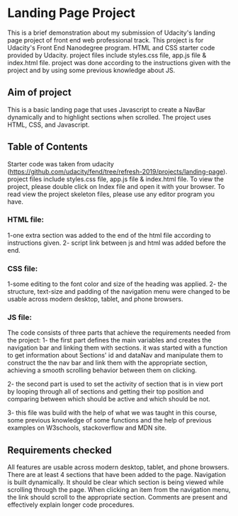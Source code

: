# Landing Page Project

This is a brief demonstration about my submission of Udacity's landing page project of front end web professional track.
This project is for Udacity's Front End Nanodegree program. HTML and CSS starter code provided by Udacity.
project files include styles.css file, app.js file & index.html file.
project was done according to the instructions given with the project and by using some previous knowledge about JS.

## Aim of project
This is a basic landing page that uses Javascript to create a NavBar dynamically and to highlight sections when scrolled. The project uses HTML, CSS, and Javascript.

## Table of Contents
Starter code was taken from udacity (https://github.com/udacity/fend/tree/refresh-2019/projects/landing-page).
project files include styles.css file, app.js file & index.html file.
To view the project, please double click on Index file and open it with your browser.
To read view the project skeleton files, please use any editor program you have.

### HTML file:
 1-one extra section was added to the end of the html file according to instructions given.
 2- script link between js and html was added before the end.

### CSS file:
 1-some editing to the font color and size of the heading was applied.
 2- the structure, text-size and padding of the navigation menu were changed to be usable across modern desktop, tablet, and phone browsers.


### JS file:
 The code consists of three parts that achieve the requirements needed from the project:
 1- the first part defines the main variables and creates the navigation bar and linking them with sections.
    it was started with a function to get information about Sections' id and dataNav and manipulate them to construct the the nav bar and link them with the appropriate section, achieving a smooth scrolling behavior between them on clicking.

 2- the second part is used to set the activity of section that is in view port by looping through all of sections and getting their top position and comparing between which should be active and which should be not.

 3- this file was build with the help of what we was taught in this course, some previous knowledge of some functions and the help of previous examples on W3schools, stackoverflow and MDN site.

## Requirements checked

All features are usable across modern desktop, tablet, and phone browsers.
There are at least 4 sections that have been added to the page.
Navigation is built dynamically.
It should be clear which section is being viewed while scrolling through the page.
When clicking an item from the navigation menu, the link should scroll to the appropriate section.
Comments are present and effectively explain longer code procedures.
